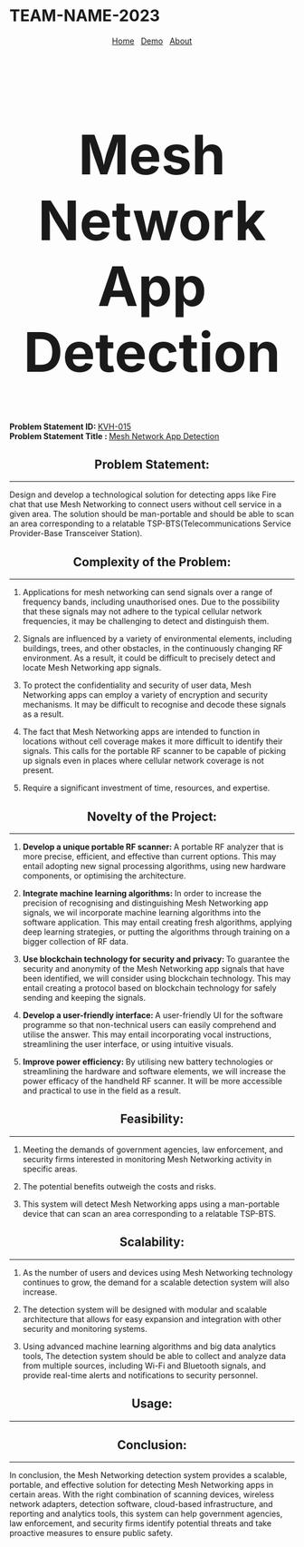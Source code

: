 # TEAM-NAME-2023

<link rel="stylesheet" href="style/style.css">
<div class="notification-menu" link rel="stylesheet" href="style/style.css">
  <div align="center">
      <a href="README.md">Home</a>&nbsp;&nbsp;&nbsp;<a href="Demo">Demo</a>&nbsp;&nbsp;&nbsp;<a href="about-kavach">About</a>
  </div>
</div>
</link>

<div align="center"><b><font size="64"><h1>Mesh Network App Detection</h1></font></b></div>

<strong>Problem Statement ID: </strong>
<a href="https://kavach.mic.gov.in/kavach2023PS">KVH-015</a><br>
<strong>Problem Statement Title : </strong>
<a href="https://kavach.mic.gov.in/kavach2023PS">Mesh Network App Detection</a>

<div align="center"><b><h2>Problem Statement:</h2></b></div>

---
Design and develop a technological solution for detecting apps like Fire chat that use Mesh Networking to connect users without cell service in a given area. The solution should be man-portable and should be able to scan an area corresponding to a relatable TSP-BTS(Telecommunications Service Provider-Base Transceiver Station).

<div align="center"><b><h2>Complexity of the Problem:</h2></b></div>

---
1. Applications for mesh networking can send signals over a range of frequency bands, including unauthorised ones. Due to the possibility that these signals may not adhere to the typical cellular network frequencies, it may be challenging to detect and distinguish them.

2. Signals are influenced by a variety of environmental elements, including buildings, trees, and other obstacles, in the continuously changing RF environment. As a result, it could be difficult to precisely detect and locate Mesh Networking app signals.

3. To protect the confidentiality and security of user data, Mesh Networking apps can employ a variety of encryption and security mechanisms. It may be difficult to recognise and decode these signals as a result.

4. The fact that Mesh Networking apps are intended to function in locations without cell coverage makes it more difficult to identify their signals. This calls for the portable RF scanner to be capable of picking up signals even in places where cellular network coverage is not present.

5. Require a significant investment of time, resources, and expertise.

<div align="center"><b><h2>Novelty of the Project:</h2></b></div>

---
1. <strong>Develop a unique portable RF scanner: </strong>A portable RF analyzer that is more precise, efficient, and effective than current options. This may entail adopting new signal processing algorithms, using new hardware components, or optimising the architecture.

2. <strong>Integrate machine learning algorithms: </strong>In order to increase the precision of recognising and distinguishing Mesh Networking app signals, we wil incorporate machine learning algorithms into the software application. This may entail creating fresh algorithms, applying deep learning strategies, or putting the algorithms through training on a bigger collection of RF data.

3. <strong>Use blockchain technology for security and privacy: </strong>To guarantee the security and anonymity of the Mesh Networking app signals that have been identified, we will consider using blockchain technology. This may entail creating a protocol based on blockchain technology for safely sending and keeping the signals.

4. <strong>Develop a user-friendly interface: </strong>A user-friendly UI for the software programme so that non-technical users can easily comprehend and utilise the answer. This may entail incorporating vocal instructions, streamlining the user interface, or using intuitive visuals.

5. <strong>Improve power efficiency: </strong>By utilising new battery technologies or streamlining the hardware and software elements, we will increase the power efficacy of the handheld RF scanner. It will be more accessible and practical to use in the field as a result.

<div align="center"><b><h2>Feasibility:</h2></b></div>

---
1. Meeting the demands of government agencies, law enforcement, and security firms interested in monitoring Mesh Networking activity in specific areas.

2. The potential benefits outweigh the costs and risks.

3. This system will detect Mesh Networking apps using a man-portable device that can scan an area corresponding to a relatable TSP-BTS.

<div align="center"><b><h2>Scalability:</h2></b></div>

---
1. As the number of users and devices using Mesh Networking technology continues to grow, the demand for a scalable detection system will also increase.

2. The detection system will be designed with modular and scalable architecture that allows for easy expansion and integration with other security and monitoring systems.

3. Using advanced machine learning algorithms and big data analytics tools, The detection system should be able to collect and analyze data from multiple sources, including Wi-Fi and Bluetooth signals, and provide real-time alerts and notifications to security personnel.

<div align="center"><b><h2>Usage:</h2></font></b></div>

---
<div align="center"><b><h2>Conclusion:</h2></b></div>

---
In conclusion, the Mesh Networking detection system provides a scalable, portable, and effective solution for detecting Mesh Networking apps in certain areas. With the right combination of scanning devices, wireless network adapters, detection software, cloud-based infrastructure, and reporting and analytics tools, this system can help government agencies, law enforcement, and security firms identify potential threats and take proactive measures to ensure public safety.

